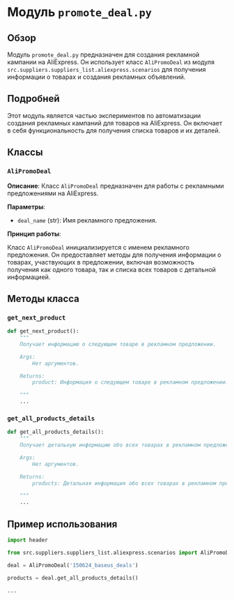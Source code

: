 # Модуль `promote_deal.py`

## Обзор

Модуль `promote_deal.py` предназначен для создания рекламной кампании на AliExpress. Он использует класс `AliPromoDeal` из модуля `src.suppliers.suppliers_list.aliexpress.scenarios` для получения информации о товарах и создания рекламных объявлений.

## Подробней

Этот модуль является частью экспериментов по автоматизации создания рекламных кампаний для товаров на AliExpress. Он включает в себя функциональность для получения списка товаров и их деталей.

## Классы

### `AliPromoDeal`

**Описание**: Класс `AliPromoDeal` предназначен для работы с рекламными предложениями на AliExpress.

**Параметры**:

-   `deal_name` (str): Имя рекламного предложения.

**Принцип работы**:

Класс `AliPromoDeal` инициализируется с именем рекламного предложения. Он предоставляет методы для получения информации о товарах, участвующих в предложении, включая возможность получения как одного товара, так и списка всех товаров с детальной информацией.

## Методы класса

### `get_next_product`

```python
def get_next_product():
    """
    Получает информацию о следующем товаре в рекламном предложении.

    Args:
        Нет аргументов.

    Returns:
        product: Информация о следующем товаре в рекламном предложении.

    """
    ...
```

### `get_all_products_details`

```python
def get_all_products_details():
    """
    Получает детальную информацию обо всех товарах в рекламном предложении.

    Args:
        Нет аргументов.

    Returns:
        products: Детальная информация обо всех товарах в рекламном предложении.

    """
    ...
```

## Пример использования

```python
import header

from src.suppliers.suppliers_list.aliexpress.scenarios import AliPromoDeal

deal = AliPromoDeal('150624_baseus_deals')

products = deal.get_all_products_details()

...